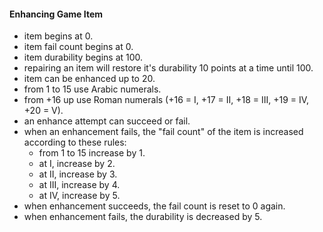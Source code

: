 #### Enhancing Game Item

- item begins at 0.
- item fail count begins at 0.
- item durability begins at 100.
- repairing an item will restore it's durability 10 points at a time until 100.
- item can be enhanced up to 20.
- from 1 to 15 use Arabic numerals.
- from +16 up use Roman numerals (+16 = I, +17 = II, +18 = III, +19 = IV, +20 = V).
- an enhance attempt can succeed or fail.
- when an enhancement fails, the "fail count" of the item is increased according to these rules:
  - from 1 to 15 increase by 1.
  - at I, increase by 2.
  - at II, increase by 3.
  - at III, increase by 4.
  - at IV, increase by 5.
- when enhancement succeeds, the fail count is reset to 0 again.
- when enhancement fails, the durability is decreased by 5.